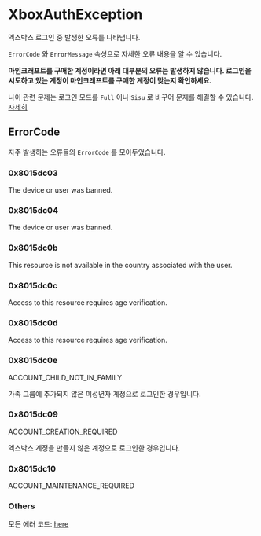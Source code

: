 # XboxAuthException

엑스박스 로그인 중 발생한 오류를 나타냅니다.

`ErrorCode` 와 `ErrorMessage` 속성으로 자세한 오류 내용을 알 수 있습니다. 

**마인크래프트를 구매한 계정이라면 아래 대부분의 오류는 발생하지 않습니다. 로그인을 시도하고 있는 계정이 마인크래프트를 구매한 계정이 맞는지 확인하세요.**

나이 관련 문제는 로그인 모드를 `Full` 이나 `Sisu` 로 바꾸어 문제를 해결할 수 있습니다. [자세히](./XboxAuth.md)

## ErrorCode

자주 발생하는 오류들의 `ErrorCode` 를 모아두었습니다. 

### 0x8015dc03

The device or user was banned.

### 0x8015dc04

The device or user was banned.

### 0x8015dc0b

This resource is not available in the country associated with the user.

### 0x8015dc0c

Access to this resource requires age verification. 

### 0x8015dc0d

Access to this resource requires age verification.

### 0x8015dc0e

ACCOUNT_CHILD_NOT_IN_FAMILY

가족 그룹에 추가되지 않은 미성년자 계정으로 로그인한 경우입니다. 

### 0x8015dc09

ACCOUNT_CREATION_REQUIRED

엑스박스 계정을 만들지 않은 계정으로 로그인한 경우입니다. 

### 0x8015dc10

ACCOUNT_MAINTENANCE_REQUIRED

### Others

모든 에러 코드: [here](https://github.com/microsoft/xbox-live-api/blob/730f579d41b64df5b57b52e629d12f23c6fb64ac/Source/Shared/errors_legacy.h#L924)
